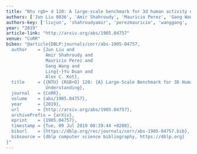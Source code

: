 ```yaml
---
title: "Ntu rgb+ d 120: A large-scale benchmark for 3d human activity understanding"
authors: ['Jun Liu 0036', 'Amir Shahroudy', 'Mauricio Perez', 'Gang Wang 0012', 'Ling-Yu Duan', 'Alex C. Kot']
authors-key: ['liujun', 'shahroudyamir', 'perezmauricio', 'wanggang', 'duanlingyu', 'c.alex']
year: "2019"
article-link: "http://arxiv.org/abs/1905.04757"
venue: "CoRR"
bibex: "@article{DBLP:journals/corr/abs-1905-04757,
  author    = {Jun Liu and
               Amir Shahroudy and
               Mauricio Perez and
               Gang Wang and
               Ling{-}Yu Duan and
               Alex C. Kot},
  title     = {{NTU} {RGB+D} 120: {A} Large-Scale Benchmark for 3D Human Activity
               Understanding},
  journal   = {CoRR},
  volume    = {abs/1905.04757},
  year      = {2019},
  url       = {http://arxiv.org/abs/1905.04757},
  archivePrefix = {arXiv},
  eprint    = {1905.04757},
  timestamp = {Tue, 09 Jul 2019 08:39:44 +0200},
  biburl    = {https://dblp.org/rec/journals/corr/abs-1905-04757.bib},
  bibsource = {dblp computer science bibliography, https://dblp.org}
}"
---
```

